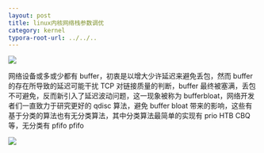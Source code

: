 ```yaml
---
layout: post
title: linux内核网络栈参数调优
category: kernel
typora-root-url: ../../..
---
```


![](https://www.starduster.me/wp-content/uploads/2020/03/linux-egress.jpg)

网络设备或多或少都有 buffer，初衷是以增大少许延迟来避免丢包，然而 buffer 的存在所导致的延迟可能干扰 TCP 对链接质量的判断，buffer 最终被塞满，丢包不可避免，反而新引入了延迟波动问题，这一现象被称为 bufferbloat，网络开发者们一直致力于研究更好的 qdisc 算法，避免 buffer bloat 带来的影响，这些有基于分类的算法也有无分类算法，其中分类算法最简单的实现有 prio HTB CBQ 等，无分类有 pfifo pfifo

![](https://www.starduster.me/wp-content/uploads/2020/03/linux-egress.jpg)
